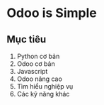 # Odoo is Simple

## Mục tiêu
1. Python cơ bản
2. Odoo cơ bản
3. Javascript
4. Odoo nâng cao
5. Tìm hiểu nghiệp vụ
6. Các kỹ năng khác
